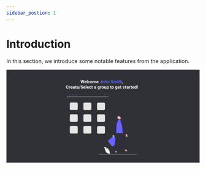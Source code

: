 ```yaml
---
sidebar_postion: 1
---
```


# Introduction

In this section, we introduce some notable features from the application.

![Features](../../static/img/docs/features.png)
